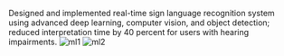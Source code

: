 Designed and implemented real-time sign language recognition system using advanced deep learning, computer vision, and object detection; reduced interpretation time by 40 percent for users with hearing impairments.
![ml1](https://github.com/user-attachments/assets/4616728c-42e7-4102-8ccb-b77303fcc203)
![ml2](https://github.com/user-attachments/assets/5e51e596-193e-49aa-bf8c-d74b79a77ea6)
